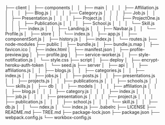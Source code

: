 ├── client
│   ├── components
│   │   ├── main
│   │   │   ├── Affiliation.js
│   │   │   ├── Blog.js
│   │   │   ├── Category.js
│   │   │   ├── Job.js
│   │   │   ├── Presentation.js
│   │   │   ├── Project.js
│   │   │   ├── ProjectOne.js
│   │   │   ├── Publication.js
│   │   │   ├── School.js
│   │   │   └── Skill.js
│   │   ├── index.js
│   │   ├── Landing.js
│   │   ├── Navbar.js
│   │   └── Profile.js
│   ├── store
│   |   └── index.js
│   ├── app.js
│   ├── componentSort.js
│   ├── history.js
│   ├── index.js
│   └── routes.js
├── node-modules
├── public
│   ├── bundle.js
│   ├── bundle.js.map
│   ├── favicon.ico
│   ├── index.html
│   ├── manifest.json
│   ├── profile-preview.jpg
│   ├── profile.jpg
│   ├── service-worker.js
│   ├── style-notification.js
│   └── style.css
├── script
│   ├── deploy
│   ├── encrypt-heroku-auth-token
│   └── seed.js
├── server
│   ├── api
│   │   ├── affiliations.js
│   │   ├── blogs.js
│   │   ├── categories.js
│   │   ├── index.js
│   │   ├── jobs.js
│   │   ├── posts.js
│   │   ├── presentations.js
│   │   ├── projects.js
│   │   ├── publications.js
│   │   ├── schools.js
│   │   └── skills.js
│   ├── db
│   │   ├── models
│   │   │   ├── affiliation.js
│   │   │   ├── blog.js
│   │   │   ├── category.js
│   │   │   ├── index.js
│   │   │   ├── job.js
│   │   │   ├── presentation.js
│   │   │   ├── project.js
│   │   │   ├── publication.js
│   │   │   ├── school.js
│   │   │   └── skill.js
│   │   ├── db.js
│   │   └── ndex.js
│   └── index.js
├── .babelrc
├── LICENSE
├── README.md
├── TREE.md
├── package-lock.json
├── package.json
├── webpack.config.js
└── workbox-config.js
